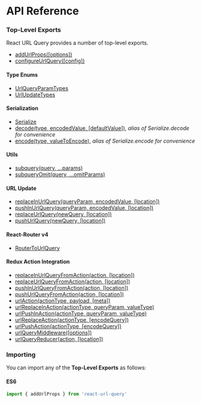 # API Reference

### Top-Level Exports

React URL Query provides a number of top-level exports.

* [addUrlProps([options])](addUrlProps.md)
* [configureUrlQuery([config])](configureUrlQuery.md)

#### Type Enums
* [UrlQueryParamTypes](UrlQueryParamTypes.md)
* [UrlUpdateTypes](UrlUpdateTypes.md)

#### Serialization
* [Serialize](Serialize.md)
* [decode(type, encodedValue, [defaultValue])](Serialize.md#decode), _alias of Serialize.decode for convenience_
* [encode(type, valueToEncode)](Serialize.md#encode), _alias of Serialize.encode for convenience_

#### Utils
* [subquery(query, ...params)](subquery.md)
* [subqueryOmit(query, ...omitParams)](subqueryOmit.md)

#### URL Update
* [replaceInUrlQuery(queryParam, encodedValue, [location])](replaceInUrlQuery.md)
* [pushInUrlQuery(queryParam, encodedValue, [location])](pushInUrlQuery.md)
* [replaceUrlQuery(newQuery, [location])](replaceUrlQuery.md)
* [pushUrlQuery(newQuery, [location])](pushUrlQuery.md)

#### React-Router v4
* [RouterToUrlQuery](RouterToUrlQuery.md)

#### Redux Action Integration
* [replaceInUrlQueryFromAction(action, [location])](replaceInUrlQueryFromAction.md)
* [replaceUrlQueryFromAction(action, [location])](replaceUrlQueryFromAction.md)
* [pushInUrlQueryFromAction(action, [location])](pushInUrlQueryFromAction.md)
* [pushUrlQueryFromAction(action, [location])](pushUrlQueryFromAction.md)
* [urlAction(actionType, payload, [meta])](urlAction.md)
* [urlReplaceInAction(actionType, queryParam, valueType)](urlReplaceInAction.md)
* [urlPushInAction(actionType, queryParam, valueType)](urlPushInAction.md)
* [urlReplaceAction(actionType, [encodeQuery])](urlReplaceAction.md)
* [urlPushAction(actionType, [encodeQuery])](urlPushAction.md)
* [urlQueryMiddleware([options])](urlQueryMiddleware.md)
* [urlQueryReducer(action, [location])](urlQueryReducer.md)


### Importing

You can import any of the **Top-Level Exports** as follows:

#### ES6

```js
import { addUrlProps } from 'react-url-query'
```

